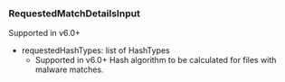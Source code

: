 ### RequestedMatchDetailsInput
Supported in v6.0+

- requestedHashTypes: list of HashTypes
  - Supported in v6.0+
      Hash algorithm to be calculated for files with malware matches.
